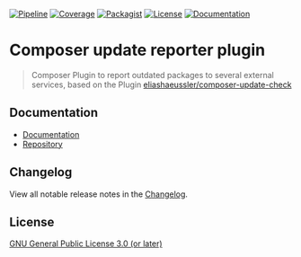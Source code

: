 [![Pipeline](https://gitlab.elias-haeussler.de/eliashaeussler/composer-update-reporter/badges/master/pipeline.svg)](https://gitlab.elias-haeussler.de/eliashaeussler/composer-update-reporter/-/pipelines)
[![Coverage](https://gitlab.elias-haeussler.de/eliashaeussler/composer-update-reporter/badges/master/coverage.svg)](https://gitlab.elias-haeussler.de/eliashaeussler/composer-update-reporter/-/pipelines)
[![Packagist](https://badgen.net/packagist/v/eliashaeussler/composer-update-reporter)](https://packagist.org/packages/eliashaeussler/composer-update-reporter)
[![License](https://badgen.net/packagist/license/eliashaeussler/composer-update-reporter)](LICENSE.md)
[![Documentation](https://badgen.net/badge/read/the%20docs/cyan)](https://docs.elias-haeussler.de/composer-update-reporter/)

# Composer update reporter plugin

> Composer Plugin to report outdated packages to several external services,
> based on the Plugin [eliashaeussler/composer-update-check](https://packagist.org/packages/eliashaeussler/composer-update-check)

## Documentation

* [Documentation](https://docs.elias-haeussler.de/composer-update-reporter/)
* [Repository](https://gitlab.elias-haeussler.de/eliashaeussler/composer-update-reporter)

## Changelog

View all notable release notes in the [Changelog](CHANGELOG.md).

## License

[GNU General Public License 3.0 (or later)](LICENSE.md)
